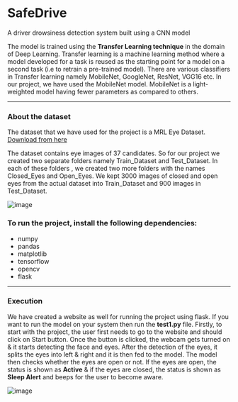 # SafeDrive
A driver drowsiness detection system built using a CNN model 

The model is trained using the **Transfer Learning technique** in the domain of Deep Learning.
Transfer learning is a machine learning method where a model developed for a task is reused as the starting point for a model on a second task (i.e to retrain a pre-trained model).
There are various classifiers in Transfer learning namely MobileNet, GoogleNet, ResNet, VGG16 etc. 
In our project, we have used the MobileNet model.
MobileNet is a light-weighted model having fewer parameters as compared to others.

---
### About the dataset ###
The dataset that we have used for the project is a MRL Eye Dataset.
[Download from here](http://mrl.cs.vsb.cz/eyedataset)

The dataset contains eye images of 37 candidates. So for our project we created two separate folders namely Train_Dataset and Test_Dataset. In each of these folders , we created two more folders with the names Closed_Eyes and Open_Eyes. We kept 3000 images of closed and open eyes from the actual dataset into Train_Dataset and 900 images in Test_Dataset.

![image](https://user-images.githubusercontent.com/70878223/116820317-09a03000-ab92-11eb-8284-1c5e4162964e.png)

### To run the project, install the following dependencies: ###
- numpy
- pandas
- matplotlib
- tensorflow
- opencv
- flask

---
### Execution ###
We have created a website as well for running the project using flask. If you want to run the model on your system then run the **test1.py** file.
Firstly, to start with the project, the user first needs to go to the website and should click on Start button. Once the button is clicked, the webcam gets turned on & it starts detecting the face and eyes. After the detection of the eyes, it splits the eyes into left & right and it is then fed to the model. The model then checks whether the eyes are open or not. If the eyes are open, the status is shown as **Active** & if the eyes are closed, the status is shown as **Sleep Alert** and beeps for the user to become aware.

![image](https://user-images.githubusercontent.com/70878223/116821381-53d7e000-ab97-11eb-99c7-01d203e63e15.png)


